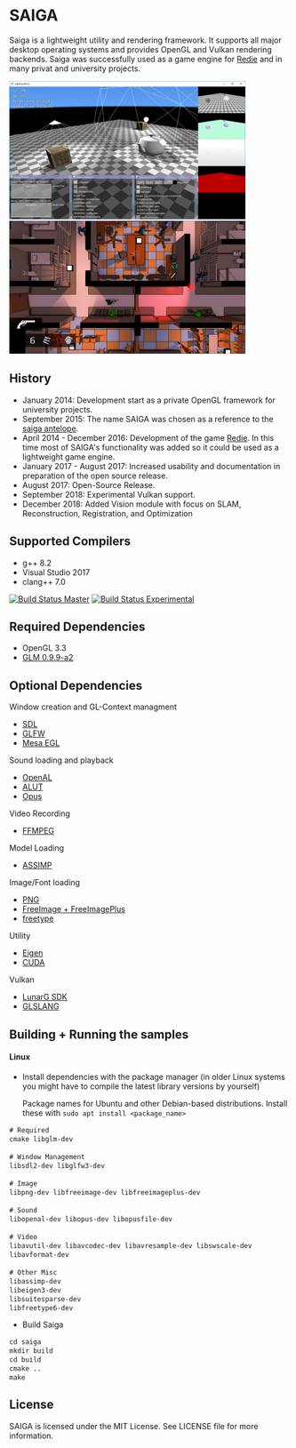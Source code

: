 # SAIGA

Saiga is a lightweight utility and rendering framework. 
It supports all major desktop operating systems and provides OpenGL and Vulkan rendering backends.
Saiga was successfully used as a game engine for [Redie](http://store.steampowered.com/app/536990/) and in many privat and university projects.

<img src="data/textures/sample.png" width="425"/> <img src="data/textures/redie.jpg" width="425"/> 

## History

 * January 2014: Development start as a private OpenGL framework for university projects.
 * September 2015: The name SAIGA was chosen as a reference to the [saiga antelope](https://en.wikipedia.org/wiki/Saiga_antelope).
 * April 2014 - December 2016: Development of the game [Redie](http://store.steampowered.com/app/536990/). In this time most of SAIGA's functionality was added so it could be used as a lightweight game engine.
 * January 2017 - August 2017: Increased usability and documentation in preparation of the open source release.
 * August 2017: Open-Source Release.
 * September 2018: Experimental Vulkan support.
 * December 2018: Added Vision module with focus on SLAM, Reconstruction, Registration, and Optimization

## Supported Compilers

 * g++ 8.2
 * Visual Studio 2017
 * clang++ 7.0

[![Build Status Master](https://travis-ci.org/darglein/saiga.svg?branch=master)](https://travis-ci.org/darglein/saiga) 
[![Build Status Experimental](https://travis-ci.org/darglein/saiga.svg?branch=experimental)](https://travis-ci.org/darglein/saiga) 
 
## Required Dependencies

 * OpenGL 3.3
 * [GLM 0.9.9-a2](https://github.com/g-truc/glm/tree/0.9.9-a2)

## Optional Dependencies

Window creation and GL-Context managment
 * [SDL](https://www.libsdl.org/)
 * [GLFW](http://www.glfw.org/)
 * [Mesa EGL](https://www.mesa3d.org/egl.html)
 
Sound loading and playback
 * [OpenAL](https://openal.org/)
 * [ALUT](http://distro.ibiblio.org/rootlinux/rootlinux-ports/more/freealut/freealut-1.1.0/doc/alut.html)
 * [Opus](http://opus-codec.org/)
 
Video Recording
 * [FFMPEG](https://ffmpeg.org/)
 
Model Loading
 * [ASSIMP](https://github.com/assimp/assimp)
 
Image/Font loading
 * [PNG](http://www.libpng.org/pub/png/libpng.html)
 * [FreeImage + FreeImagePlus](http://freeimage.sourceforge.net/)
 * [freetype](https://www.freetype.org/)
 
Utility
 * [Eigen](http://eigen.tuxfamily.org)
 * [CUDA](https://developer.nvidia.com/cuda-downloads)
 
 Vulkan
 * [LunarG SDK](https://www.lunarg.com/vulkan-sdk/)
 * [GLSLANG](https://github.com/KhronosGroup/glslang)

## Building + Running the samples

#### Linux
 - Install dependencies with the package manager (in older Linux systems you might have to compile the latest library versions by yourself)

   Package names for Ubuntu and other Debian-based distributions. Install these with `sudo apt install <package_name>`
```
# Required
cmake libglm-dev

# Window Management
libsdl2-dev libglfw3-dev

# Image
libpng-dev libfreeimage-dev libfreeimageplus-dev

# Sound
libopenal-dev libopus-dev libopusfile-dev

# Video 
libavutil-dev libavcodec-dev libavresample-dev libswscale-dev libavformat-dev

# Other Misc
libassimp-dev 
libeigen3-dev 
libsuitesparse-dev
libfreetype6-dev
```

 - Build Saiga
```
cd saiga
mkdir build
cd build
cmake ..
make
```

## License

SAIGA is licensed under the MIT License. See LICENSE file for more information.


